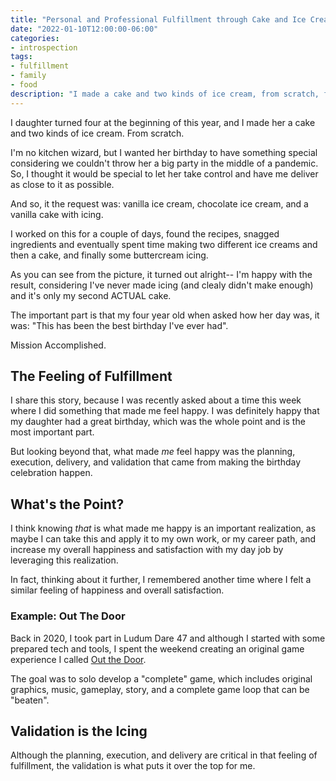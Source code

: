 ```yaml
---
title: "Personal and Professional Fulfillment through Cake and Ice Cream"
date: "2022-01-10T12:00:00-06:00"
categories:
- introspection
tags:
- fulfillment
- family
- food
description: "I made a cake and two kinds of ice cream, from scratch, for my daughter's birthday. The process of making a plan, adapting, executing, delivering, and being validated highlighted how important it is to feel fulfilled, both personally and professionally."
---
```


<!--
TODO:
- Cake and ice cream picture
- OTD Screenshot
-->

I daughter turned four at the beginning of this year, and I made her a cake and two kinds of ice cream. From scratch. 

I'm no kitchen wizard, but I wanted her birthday to have something special considering we couldn't throw her a big party in the middle of a pandemic. So, I thought it would be special to let her take control and have me deliver as close to it as possible.

And so, it the request was: vanilla ice cream, chocolate ice cream, and a vanilla cake with icing.

I worked on this for a couple of days, found the recipes, snagged ingredients and eventually spent time making two different ice creams and then a cake, and finally some buttercream icing.

As you can see from the picture, it turned out alright-- I'm happy with the result, considering I've never made icing (and clealy didn't make enough) and it's only my second ACTUAL cake.

The important part is that my four year old when asked how her day was, it was: "This has been the best birthday I've ever had".

Mission Accomplished.

## The Feeling of Fulfillment

I share this story, because I was recently asked about a time this week where I did something that made me feel happy. I was definitely happy that my daughter had a great birthday, which was the whole point and is the most important part. 

But looking beyond that, what made _me_ feel happy was the planning, execution, delivery, and validation that came from making the birthday celebration happen.

## What's the Point?

I think knowing _that_ is what made me happy is an important realization, as maybe I can take this and apply it to my own work, or my career path, and increase my overall happiness and satisfaction with my day job by leveraging this realization.

In fact, thinking about it further, I remembered another time where I felt a similar feeling of happiness and overall satisfaction.

### Example: Out The Door
 
<!-- OTD Screenshot -->

Back in 2020, I took part in Ludum Dare 47 and although I started with some prepared tech and tools, I spent the weekend creating an original game experience I called [Out the Door](https://davidwesst.itch.io/out-the-door). 

The goal was to solo develop a "complete" game, which includes original graphics, music, gameplay, story, and a complete game loop that can be "beaten". 

## Validation is the Icing

Although the planning, execution, and delivery are critical in that feeling of fulfillment, the validation is what puts it over the top for me.




